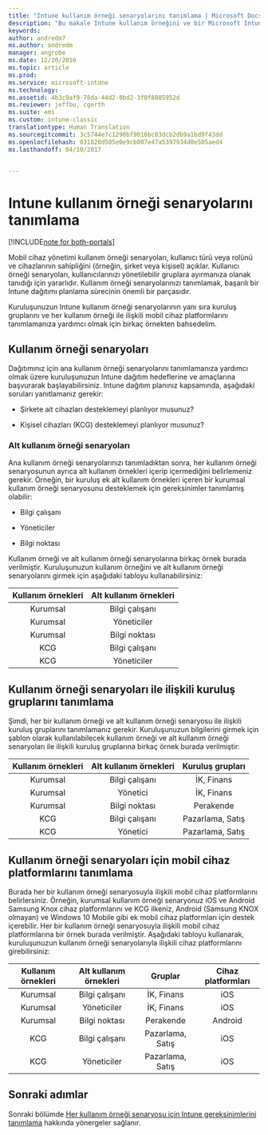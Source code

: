 ```yaml
---
title: "Intune kullanım örneği senaryolarını tanımlama | Microsoft Docs"
description: "Bu makale Intune kullanım örneğini ve bir Microsoft Intune yalnızca bulut uygulaması için alt kullanım örneği senaryolarını tanımlamaya yardımcı olur."
keywords: 
author: andredm7
ms.author: andredm
manager: angrobe
ms.date: 12/20/2016
ms.topic: article
ms.prod: 
ms.service: microsoft-intune
ms.technology: 
ms.assetid: 4b3c9af9-78da-44d2-8bd2-3f0f8885952d
ms.reviewer: jeffbu, cgerth
ms.suite: ems
ms.custom: intune-classic
translationtype: Human Translation
ms.sourcegitcommit: 3c5744e7c1290bf9016bc03dcb2db9a1bd9f43dd
ms.openlocfilehash: 031820d505e0e9cb007e47a5397934d0e505aed4
ms.lasthandoff: 04/10/2017


---
```


# <a name="identify-intune-use-case-scenarios"></a>Intune kullanım örneği senaryolarını tanımlama

[!INCLUDE[note for both-portals](../includes/note-for-both-portals.md)]

Mobil cihaz yönetimi kullanım örneği senaryoları, kullanıcı türü veya rolünü ve cihazlarının sahipliğini (örneğin, şirket veya kişisel) açıklar. Kullanıcı örneği senaryoları, kullanıcılarınızı yönetilebilir gruplara ayırmanıza olanak tanıdığı için yararlıdır. Kullanım örneği senaryolarınızı tanımlamak, başarılı bir Intune dağıtımı planlama sürecinin önemli bir parçasıdır.

Kuruluşunuzun Intune kullanım örneği senaryolarının yanı sıra kuruluş gruplarını ve her kullanım örneği ile ilişkili mobil cihaz platformlarını tanımlamanıza yardımcı olmak için birkaç örnekten bahsedelim.

## <a name="use-case-scenarios"></a>Kullanım örneği senaryoları

Dağıtımınız için ana kullanım örneği senaryolarını tanımlamanıza yardımcı olmak üzere kuruluşunuzun Intune dağıtım hedeflerine ve amaçlarına başvurarak başlayabilirsiniz. Intune dağıtım planınız kapsamında, aşağıdaki soruları yanıtlamanız gerekir:

-   Şirkete ait cihazları desteklemeyi planlıyor musunuz?

-   Kişisel cihazları (KCG) desteklemeyi planlıyor musunuz?

### <a name="sub-use-case-scenarios"></a>Alt kullanım örneği senaryoları

Ana kullanım örneği senaryolarınızı tanımladıktan sonra, her kullanım örneği senaryosunun ayrıca alt kullanım örnekleri içerip içermediğini belirlemeniz gerekir. Örneğin, bir kuruluş ek alt kullanım örnekleri içeren bir kurumsal kullanım örneği senaryosunu desteklemek için gereksinimler tanımlamış olabilir:

-   Bilgi çalışanı

-   Yöneticiler

-   Bilgi noktası

Kullanım örneği ve alt kullanım örneği senaryolarına birkaç örnek burada verilmiştir. Kuruluşunuzun kullanım örneğini ve alt kullanım örneği senaryolarını girmek için aşağıdaki tabloyu kullanabilirsiniz:

| **Kullanım örnekleri** | **Alt kullanım örnekleri** |
|:---:|:---:|
| Kurumsal | Bilgi çalışanı |              
| Kurumsal | Yöneticiler |           
| Kurumsal | Bilgi noktası |
| KCG | Bilgi çalışanı |           
| KCG | Yöneticiler |

## <a name="identify-organizational-groups-associated-with-use-case-scenarios"></a>Kullanım örneği senaryoları ile ilişkili kuruluş gruplarını tanımlama

Şimdi, her bir kullanım örneği ve alt kullanım örneği senaryosu ile ilişkili kuruluş gruplarını tanımlamanız gerekir. Kuruluşunuzun bilgilerini girmek için şablon olarak kullanılabilecek kullanım örneği ve alt kullanım örneği senaryoları ile ilişkili kuruluş gruplarına birkaç örnek burada verilmiştir:

| **Kullanım örnekleri** | **Alt kullanım örnekleri** | **Kuruluş grupları** |
|:---:|:---:|:---:|
| Kurumsal | Bilgi çalışanı | İK, Finans |               
| Kurumsal | Yönetici | İK, Finans |            
| Kurumsal | Bilgi noktası | Perakende |
| KCG | Bilgi çalışanı | Pazarlama, Satış |            
| KCG | Yönetici | Pazarlama, Satış |

## <a name="identify-mobile-device-platforms-for-use-case-scenarios"></a>Kullanım örneği senaryoları için mobil cihaz platformlarını tanımlama

Burada her bir kullanım örneği senaryosuyla ilişkili mobil cihaz platformlarını belirlersiniz. Örneğin, kurumsal kullanım örneği senaryonuz iOS ve Android Samsung Knox cihaz platformlarını ve KCG ilkeniz, Android (Samsung KNOX olmayan) ve Windows 10 Mobile gibi ek mobil cihaz platformları için destek içerebilir. Her bir kullanım örneği senaryosuyla ilişkili mobil cihaz platformlarına bir örnek burada verilmiştir. Aşağıdaki tabloyu kullanarak, kuruluşunuzun kullanım örneği senaryolarıyla ilişkili cihaz platformlarını girebilirsiniz:

| **Kullanım örnekleri** | **Alt kullanım örnekleri** | **Gruplar** | **Cihaz platformları** |   
|:---:|:---:|:---:|:---:|
| Kurumsal | Bilgi çalışanı | İK, Finans | iOS |                                                           
| Kurumsal | Yöneticiler | İK, Finans | iOS |                                                           
| Kurumsal | Bilgi noktası | Perakende | Android |
| KCG | Bilgi çalışanı | Pazarlama, Satış | iOS |                                                           
| KCG | Yöneticiler | Pazarlama, Satış | iOS |

## <a name="next-steps"></a>Sonraki adımlar

Sonraki bölümde [Her kullanım örneği senaryosu için Intune gereksinimlerini tanımlama](section-3-determine-use-case-requirements.md) hakkında yönergeler sağlanır.

